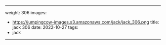 
---
weight: 306
images:
- https://jumpingcow-images.s3.amazonaws.com/jack/jack_306.png
title: jack 306
date: 2022-10-27
tags:
- jack
---
